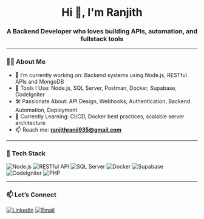 <h1 align="center">Hi 👋, I'm Ranjith</h1>
<h3 align="center">A Backend Developer who loves building APIs, automation, and fullstack tools</h3>

---

### 👨‍💻 About Me

- 🔭 I’m currently working on: Backend systems using Node.js, RESTful APIs and MongoDB
- 🧰 Tools I Use: Node.js, SQL Server, Postman, Docker, Supabase, CodeIgniter
- 🛠️ Passionate About: API Design, Webhooks, Authentication, Backend Automation, Deployment
- 🌱 Currently Learning: CI/CD, Docker best practices, scalable server architecture
- 📫 Reach me: **ranjithranji935@gmail.com**

---

### 💼 Tech Stack

![Node.js](https://img.shields.io/badge/-Node.js-339933?style=for-the-badge&logo=node.js&logoColor=white)
![RESTful API](https://img.shields.io/badge/-RESTful%20API-1D9BF0?style=for-the-badge&logo=api&logoColor=white)
![SQL Server](https://img.shields.io/badge/-SQL%20Server-CC2927?style=for-the-badge&logo=microsoft-sql-server&logoColor=white)
![Docker](https://img.shields.io/badge/-Docker-2496ED?style=for-the-badge&logo=docker&logoColor=white)
![Supabase](https://img.shields.io/badge/-Supabase-3ECF8E?style=for-the-badge&logo=supabase&logoColor=white)
![CodeIgniter](https://img.shields.io/badge/-CodeIgniter-EF4223?style=for-the-badge&logo=codeigniter&logoColor=white)
![PHP](https://img.shields.io/badge/-PHP-777BB4?style=for-the-badge&logo=php&logoColor=white)


---

### 📫 Let’s Connect

[![LinkedIn](https://img.shields.io/badge/-LinkedIn-blue?style=flat-square&logo=linkedin)](https://linkedin.com/in/ranjith-g-c)
[![Email](https://img.shields.io/badge/-Email-grey?style=flat-square&logo=gmail)](mailto:ranjithranji935@gmail.com)
